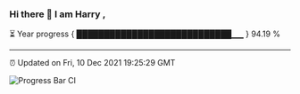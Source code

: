 ### Hi there 👋 I am Harry , 

⏳ Year progress { ████████████████████████████▁▁ } 94.19 %

---

⏰ Updated on Fri, 10 Dec 2021 19:25:29 GMT

![Progress Bar CI](https://github.com/duykhang68/duykhang68/workflows/Progress%20Bar%20CI/badge.svg)
